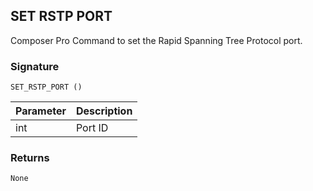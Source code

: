 ## SET RSTP PORT

Composer Pro Command to set the Rapid Spanning Tree Protocol port.


### Signature

`SET_RSTP_PORT ()`


| Parameter | Description |
| --- | --- |
| int | Port ID |


### Returns

`None`

